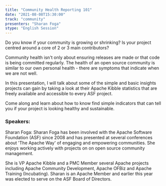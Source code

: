 ```yaml
---
title: "Community Health Reporting 101"
date: "2021-08-08T15:30:00" 
track: "community"
presenters: "Sharan Foga"
stype: "English Session"
---
```

Do you know if your community is growing or shrinking? Is your project centred around a core of 2 or 3 main contributors? 
 

 Community health isn't only about ensuring releases are made or that code is being committed regularly. The health of an open source community is similar to our own personal health - there are symptoms that indicate when we are not well.
 

 In this presentation, I will talk about some of the simple and basic insights projects can gain by taking a look at their Apache Kibble statistics that are freely available and accessible to every ASF project.
 

 Come along and learn about how to know find simple indicators that can tell you if your project is looking healthy and sustainable.
 ### Speakers: 
 Sharan Foga: Sharan Foga has been involved with the Apache Software Foundation (ASF) since 2008 and has presented at several conferences about 'The Apache Way' of engaging and empowering communities. She enjoys working actively with projects on on open source community management. 

She is VP Apache Kibble and a PMC Member several Apache projects including Apache Community Development, Apache OFBiz and Apache Training (Incubating).
Sharan is an Apache Member and earlier this year was elected to serve on the ASF Board of Directors.